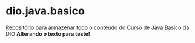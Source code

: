 # dio.java.basico
Repositório para armazenar todo o conteúdo do Curso de Java Básico da DIO <b>
Alterando o texto para teste!